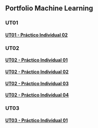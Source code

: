 ## Portfolio Machine Learning ##


### UT01

#### [UT01 - Práctico Individual 02](UT01_-_PDI02_-_Ej01_Martin_Rose.md)




### UT02

#### [UT02 - Práctico Individual 01](UT02_-_PDI01_Martín_Rose.md)

#### [UT02 - Práctico Individual 02](UT02_-_PDI02_Martín_Rose.md)

#### [UT02 - Práctico Individual 03](UT02_-_PDI03_Martín_Rose.md)

#### [UT02 - Práctico Individual 04](UT02_-_PDI04_-_Ej_01_-_Martín_Rose.md)




### UT03

#### [UT03 - Práctico Individual 01](UT03_-_PDI01_-_Martin_Rose.md)

